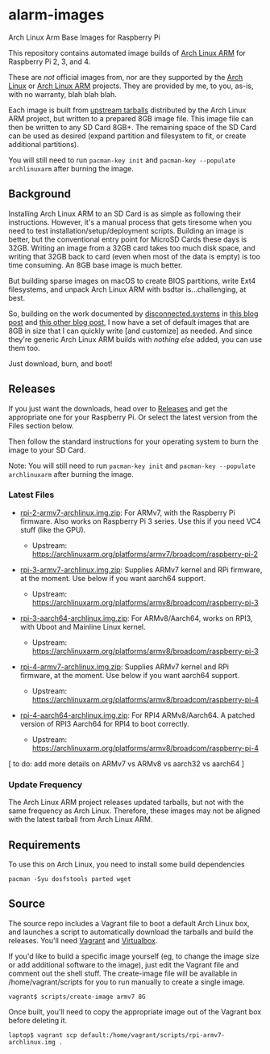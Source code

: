 # alarm-images
Arch Linux Arm Base Images for Raspberry Pi


This repository contains automated image builds of [Arch Linux ARM](https://archlinuxarm.org) for Raspberry Pi 2, 3, and 4.

These are *not* official images from, nor are they supported by the [Arch Linux](https://www.archlinux.org) or [Arch Linux ARM](https://archlinuxarm.org) projects. They are provided by me, to you, as-is, with no warranty, blah blah blah.

Each image is built from [upstream tarballs](https://archlinuxarm.org/about/downloads) distributed by the Arch Linux ARM project, but written to a prepared 8GB image file. This image file can then be written to any SD Card 8GB+. The remaining space of the SD Card can be used as desired (expand partition and filesystem to fit, or create additional partitions).

You will still need to run `pacman-key init` and  `pacman-key --populate archlinuxarm` after burning the image.


## Background

Installing Arch Linux ARM to an SD Card is as simple as following their instructions. However, it's a manual process that gets tiresome when you need to test installation/setup/deployment scripts. Building an image is better, but the conventional entry point for MicroSD Cards these days is 32GB. Writing an image from a 32GB card takes too much disk space, and writing that 32GB back to card (even when most of the data is empty) is too time consuming. An 8GB base image is much better.

But building sparse images on macOS to create BIOS partitions, write Ext4 filesystems, and unpack Arch Linux ARM with bsdtar is...challenging, at best.

So, building on the work documented by [disconnected.systems](https://disconnected.systems) in [this blog post](https://disconnected.systems/blog/raspberry-pi-archlinuxarm-setup/) and [this other blog post](https://disconnected.systems/blog/custom-rpi-image-with-github-travis//), I now have a set of default images that are 8GB in size that I can quickly write [and customize] as needed. And since they're generic Arch Linux ARM builds with *nothing else* added, you can use them too.

Just download, burn, and boot!

## Releases
If you just want the downloads, head over to [Releases](https://github.com/andrewboring/alarm-images/releases) and get the appropriate one for your Raspberry Pi. Or select the latest version from the Files section below.

Then follow the standard instructions for your operating system to burn the image to your SD Card.

Note: You will still need to run `pacman-key init` and  `pacman-key --populate archlinuxarm` after burning the image.



### Latest Files
- [rpi-2-armv7-archlinux.img.zip](https://github.com/andrewboring/alarm-images/releases/latest/download/rpi-2-armv7-archlinux.img.zip): For ARMv7, with the Raspberry Pi firmware. Also works on Raspberry Pi 3 series. Use this if you need VC4 stuff (like the GPU).
  - Upstream: https://archlinuxarm.org/platforms/armv7/broadcom/raspberry-pi-2

- [rpi-3-armv7-archlinux.img.zip](https://github.com/andrewboring/alarm-images/releases/latest/download/rpi-3-armv7-archlinux.img.zip): Supplies ARMv7 kernel and RPi firmware, at the moment. Use below if you want aarch64 support.
  - Upstream: https://archlinuxarm.org/platforms/armv8/broadcom/raspberry-pi-3

- [rpi-3-aarch64-archlinux.img.zip](https://github.com/andrewboring/alarm-images/releases/latest/download/rpi-3-aarch64-archlinux.img.zip): For ARMv8/Aarch64, works on RPI3, with Uboot and Mainline Linux kernel.
  - Upstream: https://archlinuxarm.org/platforms/armv8/broadcom/raspberry-pi-3

- [rpi-4-armv7-archlinux.img.zip](https://github.com/andrewboring/alarm-images/releases/latest/download/rpi-4-armv74-archlinux.img.zip): Supplies ARMv7 kernel and RPi firmware, at the moment. Use below if you want aarch64 support.
  - Upstream: https://archlinuxarm.org/platforms/armv8/broadcom/raspberry-pi-4

- [rpi-4-aarch64-archlinux.img.zip](https://github.com/andrewboring/alarm-images/releases/latest/download/rpi-4-aarch64-archlinux.img.zip): For RPI4 ARMv8/Aarch64. A patched version of RPI3 Aarch64 for RPI4 to boot correctly.
  - Upstream: https://archlinuxarm.org/platforms/armv8/broadcom/raspberry-pi-4

[ to do: add more details on ARMv7 vs ARMv8 vs aarch32 vs aarch64 ]

### Update Frequency
The Arch Linux ARM project releases updated tarballs, but not with the same frequency as Arch Linux. Therefore, these images may not be aligned with the latest tarball from Arch Linux ARM.


## Requirements

To use this on Arch Linux, you need to install some build dependencies

```
pacman -Syu dosfstools parted wget
```

## Source
The source repo includes a Vagrant file to boot a default Arch Linux box, and launches a script to automatically download the tarballs and build the releases. You'll need [Vagrant](https://www.vagrantup.com) and [Virtualbox](https://virtualbox.org).

If you'd like to build a specific image yourself (eg, to change the image size or add additional software to the image), just edit the Vagrant file and comment out the shell stuff. The create-image file will be available in /home/vagrant/scripts for you to run manually to create a single image.

```vagrant$ scripts/create-image armv7 8G```

Once built, you'll need to copy the appropriate image out of the Vagrant box before deleting it.

```laptop$ vagrant scp default:/home/vagrant/scripts/rpi-armv7-archlinux.img .```
